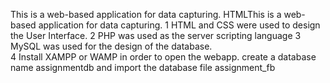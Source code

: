 This is a web-based application for data capturing.
HTMLThis is a web-based application for data capturing.
1
HTML and CSS were used to design the User Interface.
2
PHP was used as the server scripting language
3
MySQL was used for the design of the database.  
4
Install XAMPP or WAMP in order to open the webapp.
create a database name assignmentdb and import the database file assignment_fb
  


